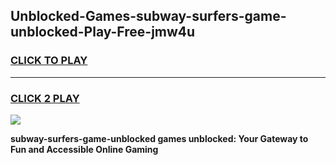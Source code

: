 
## Unblocked-Games-subway-surfers-game-unblocked-Play-Free-jmw4u
<h3>
<a href="https://premium76.site?title=subway-surfers-game-unblocked&ref=23A">CLICK TO PLAY</a></h3>
<hr>

<h3>
<a href="https://premium76.site?title=subway-surfers-game-unblocked&ref=23A">CLICK 2 PLAY</a>
  
</h3>

<a href="https://premium76.site?title=subway-surfers-game-unblocked&ref=23A"><img src="https://clearcache.store/games.png"></a>


**subway-surfers-game-unblocked games unblocked: Your Gateway to Fun and Accessible Online Gaming**
